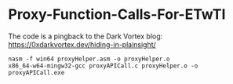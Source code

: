 # Proxy-Function-Calls-For-ETwTI
The code is a pingback to the Dark Vortex blog: https://0xdarkvortex.dev/hiding-in-plainsight/

```
nasm -f win64 proxyHelper.asm -o proxyHelper.o
x86_64-w64-mingw32-gcc proxyAPICall.c proxyHelper.o -o proxyAPICall.exe
```
